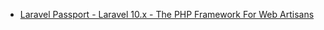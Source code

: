- [Laravel Passport - Laravel 10.x - The PHP Framework For Web Artisans](https://laravel.com/docs/10.x/passport)